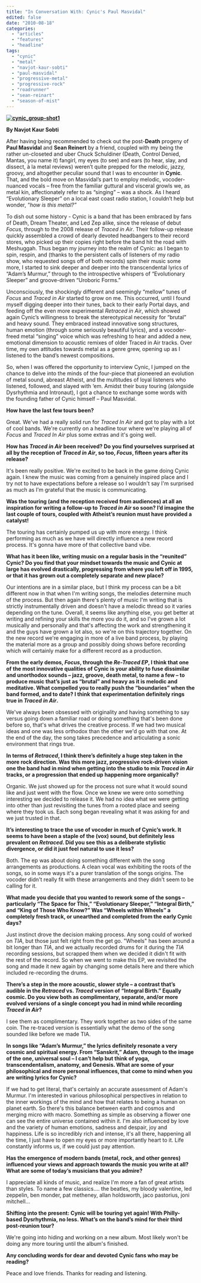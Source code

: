 ```yaml
---
title: "In Conversation With: Cynic's Paul Masvidal"
edited: false
date: "2010-08-18"
categories:
  - "articles"
  - "features"
  - "headline"
tags:
  - "cynic"
  - "metal"
  - "navjot-kaur-sobti"
  - "paul-masvidal"
  - "progressive-metal"
  - "progressive-rock"
  - "roadrunner"
  - "sean-reinart"
  - "season-of-mist"
---
```


**[![](http://www.hellbound.ca/wp-content/uploads/2010/08/cynic_group-shot1-300x205.jpg "cynic_group-shot1")](http://www.hellbound.ca/wp-content/uploads/2010/08/cynic_group-shot1.jpg)**

**By Navjot Kaur Sobti**

After having being recommended to check out the post-**Death** progeny of **Paul Masvidal** and **Sean Reinert** by a friend, coupled with my being the rather un-closeted and uber Chuck Schuldiner (Death, Control Denied, Mantas, you name it) fangirl, my eyes (to see) and ears (to hear, slay, and dissect, à la metal reviews) weren’t quite prepped for the melodic, jazzy, groovy, and altogether peculiar sound that I was to encounter in **Cynic**. That, and the bold move on Masvidal’s part to employ melodic, vocoder-nuanced vocals – free from the familiar guttural and visceral growls we, as metal kin, affectionately refer to as “singing” – was a shock. As I heard “Evolutionary Sleeper” on a local east coast radio station, I couldn’t help but wonder, “_how is this metal?”_

To dish out some history - Cynic is a band that has been embraced by fans of Death, Dream Theater, and Led Zep alike, since the release of debut _Focus_, through to the 2008 release of _Traced in Air_. Their follow-up release quickly assembled a crowd of dearly devoted headbangers to their record stores, who picked up their copies right before the band hit the road with Meshuggah. Thus began my journey into the realm of Cynic: as I began to spin, respin, and (thanks to the persistent calls of listeners of my radio show, who requested songs off of both records) spin their music some more, I started to sink deeper and deeper into the transcendental lyrics of “Adam’s Murmur,” through to the introspective whispers of “Evolutionary Sleeper” and groove-driven “Uroboric Forms.”

Unconsciously, the shockingly different and seemingly “mellow” tunes of _Focus_ and _Traced in Air_ started to grow on me. This occurred, until I found myself digging deeper into their tunes, back to their early Portal days, and feeding off the even more experimental _Retraced in Air_, which showed again Cynic’s willingness to break the stereotypical necessity for “brutal” and heavy sound. They embraced instead innovative song structures, human emotion (through some seriously beautiful lyrics), and a vocoder-freed metal “singing” voice which was refreshing to hear and added a new, emotional dimension to acoustic remixes of older Traced in Air tracks. Over time, my own attitudes towards metal as a genre grew, opening up as I listened to the band’s newest compositions.

So, when I was offered the opportunity to interview Cynic, I jumped on the chance to delve into the minds of the four-piece that pioneered an evolution of metal sound, abreast Atheist, and the multitudes of loyal listeners who listened, followed, and slayed with ‘em. Amidst their busy touring (alongside Dysrhythmia and Intronaut), I got a chance to exchange some words with the founding father of Cynic himself – Paul Masvidal.

**How have the last few tours been?**

Great. We've had a really solid run for _Traced In Air_ and got to play with a lot of cool bands. We're currently on a headline tour where we're playing all of _Focus_ and _Traced In Air_ plus some extras and it's going well.

**How has _Traced in Air_ been received? Do you find yourselves surprised at all by the reception of _Traced in Air_, so too, _Focus_, fifteen years after its release?**

It's been really positive. We're excited to be back in the game doing Cynic again. I knew the music was coming from a genuinely inspired place and I try not to have expectations before a release so I wouldn't say I'm surprised as much as I'm grateful that the music is communicating.

**Was the touring (and the reception received from audiences) at all an inspiration for writing a follow-up to _Traced in Air_ so soon? I’d imagine the last couple of tours, coupled with Atheist’s reunion must have provided a catalyst!**

The touring has certainly pumped us up with more energy. I think performing as much as we have will directly influence a new record process. It's gonna have more of that collective band vibe.

**What has it been like, writing music on a regular basis in the “reunited” Cynic? Do you find that your mindset towards the music and Cynic at large has evolved drastically, progressing from where you left off in 1995, or that it has grown out a completely separate and new place?**

Our intentions are in a similar place, but I think my process can be a bit different now in that when I'm writing songs, the melodies determine much of the process. But then again there's plenty of music I'm writing that is strictly instrumentally driven and doesn't have a melodic thread so it varies depending on the tune. Overall, it seems like anything else, you get better at writing and refining your skills the more you do it, and so I've grown a lot musically and personally and that's affecting the work and strengthening it and the guys have grown a lot also, so we're on this trajectory together. On the new record we're engaging in more of a live band process, by playing the material more as a group and possibly doing shows before recording which will certainly make for a different record as a production.

**From the early demos, _Focus_, through the _Re-Traced EP_, I think that one of the most innovative qualities of Cynic is your ability to fuse dissimilar and unorthodox sounds – jazz, groove, death metal, to name a few – to produce music that’s just as “brutal” and heavy as it is melodic and meditative. What compelled you to really push the “boundaries” when the band formed, and to date? I think that experimentation definitely rings true in _Traced in Air_.**

We've always been obsessed with originality and having something to say versus going down a familiar road or doing something that's been done before so, that's what drives the creative process. If we had two musical ideas and one was less orthodox than the other we'd go with that one. At the end of the day, the song takes precedence and articulating a sonic environment that rings true.

**In terms of _Retraced_, I think there’s definitely a huge step taken in the more rock direction. Was this more jazz, progressive rock-driven vision one the band had in mind when getting into the studio to mix _Traced in Air_ tracks, or a progression that ended up happening more organically?**

Organic. We just showed up for the process not sure what it would sound like and just went with the flow. Once we knew we were onto something interesting we decided to release it. We had no idea what we were getting into other than just revisiting the tunes from a rooted place and seeing where they took us. Each song began revealing what it was asking for and we just trusted in that.

**It’s interesting to trace the use of vocoder in much of Cynic’s work. It seems to have been a staple of the (vox) sound, but definitely less prevalent on _Retraced_. Did you see this as a deliberate stylistic divergence, or did it just feel natural to use it less?**

Both. The ep was about doing something different with the song arrangements as productions. A clean vocal was exhibiting the roots of the songs, so in some ways it's a purer translation of the songs origins. The vocoder didn't really fit with these arrangements and they didn't seem to be calling for it.

**What made you decide that you wanted to rework some of the songs – particularly “The Space for This,” “Evolutionary Sleeper,” “Integral Birth,” and “King of Those Who Know?” Was “Wheels within Wheels” a completely fresh track, or unearthed and completed from the early Cynic days?**

Just instinct drove the decision making process. Any song could of worked on _TIA_, but those just felt right from the get go. "Wheels" has been around a bit longer than _TIA_, and we actually recorded drums for it during the _TIA_ recording sessions, but scrapped them when we decided it didn't fit with the rest of the record. So when we went to make this EP, we revisited the song and made it new again by changing some details here and there which included re-recording the drums.

**There’s a step in the more acoustic, slower style – a contrast that’s audible in the _Retraced_ vs. _Traced_ version of “Integral Birth.” Equally cosmic. Do you view both as complimentary, separate, and/or more evolved versions of a single concept you had in mind while recording _Traced in Air_?**

I see them as complimentary. They work together as two sides of the same coin. The re-traced version is essentially what the demo of the song sounded like before we made TIA.

**In songs like “Adam’s Murmur,” the lyrics definitely resonate a very cosmic and spiritual energy. From “Sanskrit,” Adam, through to the image of the one, universal soul – I can’t help but think of yoga, transcendentalism, anatomy, and Genesis. What are some of your philosophical and more personal influences, that come to mind when you are writing lyrics for Cynic?**

If we had to get literal, that's certainly an accurate assessment of Adam's Murmur. I'm interested in various philosophical perspectives in relation to the inner workings of the mind and how that relates to being a human on planet earth. So there's this balance between earth and cosmos and merging micro with macro. Something as simple as observing a flower one can see the entire universe contained within it. I'm also influenced by love and the variety of human emotions, sadness and despair, joy and happiness. Life is so incredibly rich and intense, it's all there, happening all the time, I just have to open my eyes or more importantly heart to it. Life constantly informs us, if we could just pay attention.

**Has the emergence of modern bands (metal, rock, and other genres) influenced your views and approach towards the music you write at all? What are some of today’s musicians that you admire?**

I appreciate all kinds of music, and realize I'm more a fan of great artists than styles. To name a few classics.... the beatles, my bloody valentine, led zeppelin, ben monder, pat metheney, allan holdsworth, jaco pastorius, joni mitchell...

**Shifting into the present: Cynic will be touring yet again! With Philly-based Dysrhythmia, no less. What’s on the band’s mind for their third post-reunion tour?**

We're going into hiding and working on a new album. Most likely won't be doing any more touring until the album's finished.

**Any concluding words for dear and devoted Cynic fans who may be reading?**

Peace and love friends. Thanks for reading and listening.
